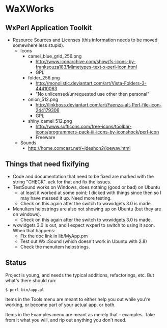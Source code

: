 # WaXWorks

## WxPerl Application Toolkit

* Resource Sources and Licenses (this information needs to be moved somewhere less 
  stupid).
  * Icons
    * camel_blue_grid_256.png
      * http://www.iconarchive.com/show/fs-icons-by-franksouza183/Mimetypes-text-x-perl-icon.html
      * GPL
    * folder_256.png
      * http://monolistic.deviantart.com/art/Vista-Folders-3-44410063
      * "No unlicensed/unrequested use other then personal"
    * onion_512.png
      * http://linkboss.deviantart.com/art/Faenza-alt-Perl-file-icon-244179306
      * GPL
    * shiny_camel_512.png
      * http://www.softicons.com/free-icons/toolbar-icons/programmers-pack-iii-icons-by-iconshock/perl-icon
      * Freeware
  * Sounds
    * http://home.comcast.net/~jdeshon2/joewav.html

## Things that need fixifying

* Code and documentation that need to be fixed are marked with the string "CHECK".  ack 
  for that and fix the issues.
* TestSound works on Windows, does nothing (good or bad) on Ubuntu
  * at least it worked at some point; I dicked with things since then so I may have messed 
    it up.  Need more testing.  
  * Check on this again after the switch to wxwidgets 3.0 is made.
* MenuItem helpstrings are also not showing up on Ubuntu (but they are on 
  windows).
  * Check on this again after the switch to wxwidgets 3.0 is made.
* wxwidgets 3.0 is out, and I expect wxperl to switch to using it soon.  When that 
  happens: 
  * Fix the doc link in lib/MyApp.pm
  * Test out Wx::Sound (which doesn't work in Ubuntu with 2.8)
  * Check the menuitem helpstrings.

## Status

Project is young, and needs the typical additions, refactorings, etc.  But what's there should run:

    $ perl bin/app.pl

Items in the Tools menu are meant to either help you out while you're working, or become 
part of your actual app, or both.

Items in the Examples menu are meant as merely that - examples.  Take from it what you 
will, and rip out anything you don't need.

    

